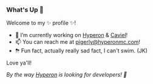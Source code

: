 ### What's Up 👋

Welcome to my ✨ profile ✨!

- 🔭 I’m currently working on [Hyperon](https://hyperonmc.com) & [Caviel](https://github.com/CavielLibraries)!
- 📫 You can reach me at [pigerly@hyperonmc.com](mailto:pigerly@hyperonmc.com)!
- ⛈ Fun fact, actually really sad fact, I can't swim. (JK)

Love ya'll!

*By the way [Hyperon](mailto:pigerly@hyperonmc.com) is looking for developers! 🤗*
